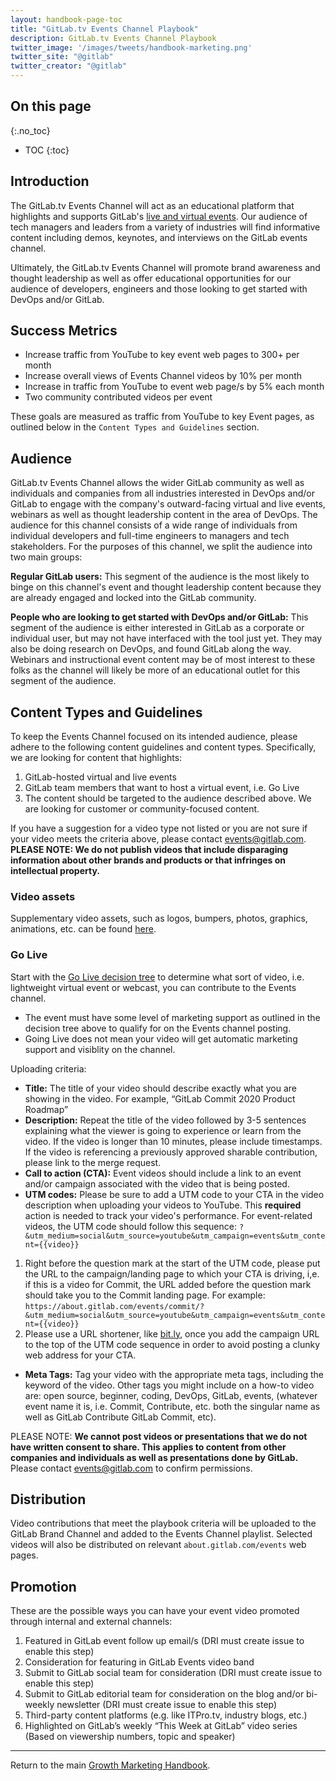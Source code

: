 ```yaml
---
layout: handbook-page-toc
title: "GitLab.tv Events Channel Playbook"
description: GitLab.tv Events Channel Playbook
twitter_image: '/images/tweets/handbook-marketing.png'
twitter_site: "@gitlab"
twitter_creator: "@gitlab"
---
```


## On this page
{:.no_toc}

- TOC
{:toc}
## Introduction

The GitLab.tv Events Channel will act as an educational platform that highlights and supports GitLab's [live and virtual events](/events/). Our audience of tech managers and leaders from a variety of industries will find informative content including demos, keynotes, and interviews on the GitLab events channel.

Ultimately, the GitLab.tv Events Channel will promote brand awareness and thought leadership as well as offer educational opportunities for our audience of developers, engineers and those looking to get started with DevOps and/or GitLab.

## Success Metrics

* Increase traffic from YouTube to key event web pages to 300+ per month
* Increase overall views of Events Channel videos by 10% per month
* Increase in traffic from YouTube to event web page/s by 5% each month
* Two community contributed videos per event

These goals are measured as traffic from YouTube to key Event pages, as outlined below in the `Content Types and Guidelines` section. 

## Audience 

GitLab.tv Events Channel allows the wider GitLab community as well as individuals and companies from all industries interested in DevOps and/or GitLab to engage with the company's outward-facing virtual and live events, webinars as well as thought leadership content in the area of DevOps. The audience for this channel consists of a wide range of individuals from individual developers and full-time engineers to managers and tech stakeholders. For the purposes of this channel, we split the audience into two main groups: 

 **Regular GitLab users:** This segment of the audience is the most likely to binge on this channel's event and thought leadership content because they are already engaged and locked into the GitLab community.  
 
 **People who are looking to get started with DevOps and/or GitLab:** This segment of the audience is either interested in GitLab as a corporate or individual user, but may not have interfaced with the tool just yet. They may also be doing research on DevOps, and found GitLab along the way. Webinars and instructional event content may be of most interest to these folks as the channel will likely be more of an educational outlet for this segment of the audience. 

## Content Types and Guidelines

To keep the Events Channel focused on its intended audience, please adhere to the following content guidelines and content types. Specifically, we are looking for content that highlights:

1. GitLab-hosted virtual and live events 
1. GitLab team members that want to host a virtual event, i.e. Go Live
1. The content should be targeted to the audience described above. We are looking for customer or community-focused content. 

If you have a suggestion for a video type not listed or you are not sure if your video meets the criteria above, please contact events@gitlab.com. **PLEASE NOTE: We do not publish videos that include disparaging information about other brands and products or that infringes on intellectual property.**

### Video assets

Supplementary video assets, such as logos, bumpers, photos, graphics, animations, etc. can be found [here](https://drive.google.com/drive/folders/0B6i7Xg1yiB8tZWhKbzlsOFpfVDg?usp=sharing).

### Go Live 

Start with the [Go Live decision tree](/handbook/marketing/virtual-events/#decision-tree) to determine what sort of video, i.e. lightweight virtual event or webcast, you can contribute to the Events channel.
* The event must have some level of marketing support as outlined in the decision tree above to qualify for on the Events channel posting.
* Going Live does not mean your video will get automatic marketing support and visiblity on the channel.

Uploading criteria: 

* **Title:** The title of your video should describe exactly what you are showing in the video. For example, “GitLab Commit 2020 Product Roadmap” 
* **Description:** Repeat the title of the video followed by 3-5 sentences explaining what the viewer is going to experience or learn from the video. If the video is longer than 10 minutes, please include timestamps. If the video is referencing a previously approved sharable contribution, please link to the merge request.  
* **Call to action (CTA):** Event videos should include a link to an event and/or campaign associated with the video that is being posted. 
* **UTM codes:** Please be sure to add a UTM code to your CTA in the video description when uploading your videos to YouTube. This **required** action is needed to track your video's performance. For event-related videos, the UTM code should follow this sequence: `?&utm_medium=social&utm_source=youtube&utm_campaign=events&utm_content={{video}}`
1. Right before the question mark at the start of the UTM code, please put the URL to the campaign/landing page to which your CTA is driving, i,e. if this is a video for Commit, the URL added before the question mark should take you to the Commit landing page. For example: `https://about.gitlab.com/events/commit/?&utm_medium=social&utm_source=youtube&utm_campaign=events&utm_content={{video}}`
2. Please use a URL shortener, like [bit.ly](https://bitly.com/), once you add the campaign URL to the top of the UTM code sequence in order to avoid posting a clunky web address for your CTA. 
* **Meta Tags:** Tag your video with the appropriate meta tags, including the keyword of the video. Other tags you might include on a how-to video are: open source, beginner, coding, DevOps, GitLab, events, (whatever event name it is, i.e. Commit, Contribute, etc. both the singular name as well as GitLab Contribute GitLab Commit, etc).  

PLEASE NOTE: **We cannot post videos or presentations that we do not have written consent to share. This applies to content from other companies and individuals as well as presentations done by GitLab.** Please contact events@gitlab.com to confirm permissions.

## Distribution 

Video contributions that meet the playbook criteria will be uploaded to the GitLab Brand Channel and added to the Events Channel playlist. Selected videos will also be distributed on relevant `about.gitlab.com/events` web pages.

## Promotion 

These are the possible ways you can have your event video promoted through internal and external channels:

1. Featured in GitLab event follow up email/s (DRI must create issue to enable this step)
1. Consideration for featuring in GitLab Events video band
1. Submit to GitLab social team for consideration (DRI must create issue to enable this step)
1. Submit to GitLab editorial team for consideration on the blog and/or bi-weekly newsletter (DRI must create issue to enable this step)
1. Third-party content platforms (e.g. like ITPro.tv, industry blogs, etc.)
1. Highlighted on GitLab’s weekly “This Week at GitLab” video series (Based on viewership numbers, topic and speaker)

----

Return to the main [Growth Marketing Handbook](/handbook/marketing/inbound-marketing/).
